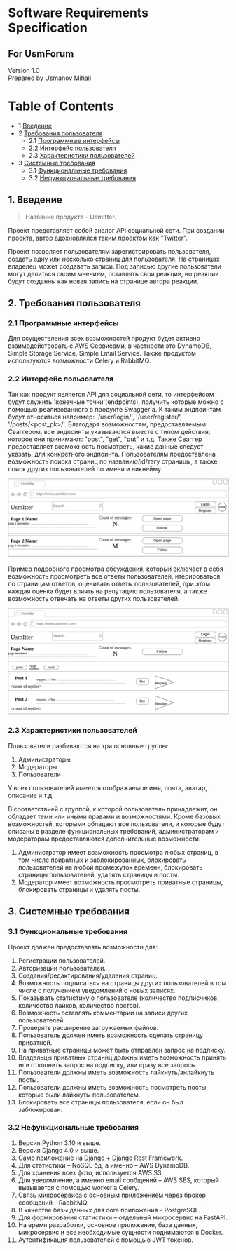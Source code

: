 # Software Requirements Specification
## For UsmForum

Version 1.0  
Prepared by Usmanov Mihail    

Table of Contents
=================
* 1 [Введение](#1-введение)
* 2 [Требования пользователя](#2-требования-пользователя)
  * 2.1 [Программные интерфейсы](#21-программные-интерфейсы)
  * 2.2 [Интерфейс пользователя](#22-интерфейс-пользователя)
  * 2.3 [Характеристики пользователей](#23-характеристики-пользователей)
* 3 [Системные требования](#3-системные-требования)
  * 3.1 [Функциональные требования](#31-функциональные-требования)
  * 3.2 [Нефункциональные требования](#32-нефункциональные-требования)

## 1. Введение
> Название продукта - UsmItter.

Проект представляет собой аналог API социальной сети. При создании проекта, автор вдохновлялся таким проектом как "Twitter".

Проект позволяет пользователям зарегистрировать пользователя, создать одну или несколько страниц для пользователя.
На страницах владелец может создавать записи. Под записью другие пользователи могут делиться своим мнением, оставлять свои реакции, но реакции будут созданны как новая запись на странице автора реакции.

## 2. Требования пользователя

### 2.1 Программные интерфейсы
Для осуществления всех возможностей продукт будет активно взаимодействовать с AWS Сервисами, в частности это DynamoDB, Simple Storage Service, Simple Email Service. Также продуктом используются возможности Celery и RabbitMQ.

### 2.2 Интерфейс пользователя
Так как продукт является API для социальной сети, то интерфейсом будут служить 'конечные точки'(endpoints), получить которые можно с помощью реализованного в продукте Swagger'a. К таким эндпоинтам будут относиться например: '/user/login/', '/user/register/', '/posts/<post_pk>/'. Благодаря возможностям, предоставляемым Сваггером, все эндпоинты указываются вместе с типом действия, которое они принимают: "post", "get", "put" и т.д. Также Сваггер предоставляет возможность посмотреть, какие данные следует указать, для конкретного эндпоинта. 
Пользователям предоставлена возможность поиска страниц по названию/id/тэгу страницы, а также поиск других пользователей по имени и никнейму.

![alt Main menu](illustrations/illustration.png "Main menu")

Пример подробного просмотра обсуждения, который включает в себя возможность просмотреть все ответы пользователей, итерироваться по страницам ответов, оценивать ответы пользователей, при этом каждая оценка будет влиять на репутацию пользователя, а также возможность отвечать на ответы других пользователей.

![alt Opened discussion](illustrations/page.png "Opened discussion")

### 2.3 Характеристики пользователей
Пользователи разбиваются на три основные группы:
1. Администраторы
2. Модераторы
3. Пользователи

У всех пользователей имеется отображаемое имя, почта, аватар, описание и т.д.

В соответствией с группой, к которой пользователь принадлежит, он обладает теми или иными правами и возможностями. 
Кроме базовых возможностей, которыми обладают все пользователи, и которые будут описаны в разделе функциональных требований, администраторам и модераторам предоставляются дополнительные возможности:
1) Администратор имеет возможность просмотра любых страниц, в том числе приватных и заблокированных, блокировать пользователей на любой промежуток времени, блокировать страницы пользователей, удалять страницы и посты.
2) Модератор имеет возможность просмотреть приватные страницы, блокировать страницы и удалять посты.


## 3. Системные требования

### 3.1 Функциональные требования
Проект должен предоставлять возможности для:
1. Регистрации пользователей.
2. Авторизации пользователей.
3. Создания/редактирования/удаления страниц.
4. Возможность подписаться на страницы других пользователей в том числе с получением уведомлений о новых записях.
5. Показывать статистику о пользователе (количество подписчиков, количество лайков, количество постов).
6. Возможность оставлять комментарии на записи других пользователей.
7. Проверять расширение загружаемых файлов.
8. Пользователь должен иметь возможность сделать страницу приватной.
9. На приватные страницы может быть отправлен запрос на подписку.
10. Владельцы приватных страниц должны иметь возможность принять или отклонить запрос на подписку, или сразу все запросы.
11. Пользователи должны иметь возможность лайкнуть/анлайкнуть посты.
12. Пользователи должны иметь возможность посмотреть посты, которые были лайкнуты пользователем.
13. Блокировать все страницы пользователя, если он был заблокирован.


### 3.2 Нефункциональные требования
1. Версия Python 3.10 и выше.
2. Версия Django 4.0 и выше.
3. Само приложение на Django + Django Rest Framework.
4. Для статистики – NoSQL бд, а именно – AWS DynamoDB.
5. Для хранения всех фото, используется AWS S3.
6. Для уведомление, а именно email сообщений – AWS SES, который вызывается с помощью worker’a Celery.
7. Связь микросервиса с основным приложением через брокер сообщений - RabbitMQ.
8. В качестве базы данных для core приложения – PostgreSQL.
9. Для формирования статистики – отдельный микросервис на FastAPI.
10. На время разработки, основное приложение, база данных, микросервис и все необходимые сущности поднимаются в Docker.
11. Аутентификация пользователей с помощью JWT токенов.
